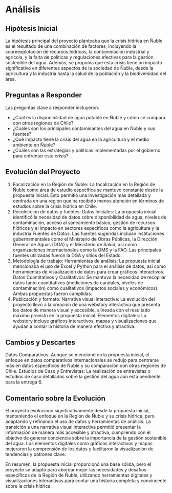 # Análisis

## Hipótesis Inicial
La hipótesis principal del proyecto planteaba que la crisis hídrica en Ñuble es el resultado de una combinación de factores, incluyendo la sobreexplotación de recursos hídricos, la contaminación industrial y agrícola, y la falta de políticas y regulaciones efectivas para la gestión sostenible del agua. Además, se proponía que esta crisis tiene un impacto significativo en diferentes aspectos de la sociedad de Ñuble, desde la agricultura y la industria hasta la salud de la población y la biodiversidad del área.

## Preguntas a Responder
Las preguntas clave a responder incluyeron:

- ¿Cuál es la disponibilidad de agua potable en Ñuble y cómo se compara con otras regiones de Chile?
- ¿Cuáles son los principales contaminantes del agua en Ñuble y sus fuentes?
- ¿Qué impacto tiene la crisis del agua en la agricultura y el medio ambiente en Ñuble?
- ¿Cuáles son las estrategias y políticas implementadas por el gobierno para enfrentar esta crisis?

## Evolución del Proyecto
1. Focalización en la Región de Ñuble: La focalización en la Región de Ñuble como área de estudio específica se mantuvo constante desde la propuesta inicial. Esto permitió una investigación más detallada y centrada en una región que ha recibido menos atención en términos de estudios sobre la crisis hídrica en Chile.
2. Recolección de datos y fuentes: Datos Iniciales: La propuesta inicial identificó la necesidad de datos sobre disponibilidad de agua, niveles de contaminación, acceso al saneamiento básico, gestión de recursos hídricos y el impacto en sectores específicos como la agricultura y la industria.Fuentes de Datos: Las fuentes sugeridas incluían instituciones gubernamentales como el Ministerio de Obras Públicas, la Dirección General de Aguas (DGA) y el Ministerio de Salud, así como organizaciones internacionales como la OMS y la FAO. 
Las principales fuentes utilizadas fueron la DGA y sitios del Estado.
3. Metodología de trabajo: Herramientas de análisis: La propuesta inicial mencionaba el uso de Excel y Python para el análisis de datos, así como herramientas de visualización de datos para crear gráficos interactivos. Datos Cuantitativos y Cualitativos: Se mantuvo la necesidad de recopilar datos tanto cuantitativos (mediciones de caudales, niveles de contaminación) como cualitativos (impactos sociales y económicos). Ambas propuestas fueron cumplidas.
4. Publicación y formato: Narrativa visual interactiva: La evolución del proyecto llevó a la creación de una webstory interactiva que presenta los datos de manera visual y accesible, alineada con el resultado máximo previsto en la propuesta inicial. Elementos digitales: La webstory incluye gráficos interactivos, mapas y visualizaciones que ayudan a contar la historia de manera efectiva y atractiva.

## Cambios y Descartes
Datos Comparativos: Aunque se mencionó en la propuesta inicial, el enfoque en datos comparativos internacionales se redujo para centrarse más en datos específicos de Ñuble y su comparación con otras regiones de Chile.
Estudios de Caso y Entrevistas: La realización de entrevistas o estudios de caso detallados sobre la gestión del agua aún está pendiente para la entrega 6.

## Comentario sobre la Evolución
El proyecto evolucionó significativamente desde la propuesta inicial, manteniendo el enfoque en la Región de Ñuble y su crisis hídrica, pero adaptando y refinando el uso de datos y herramientas de análisis. La transición a una narrativa visual interactiva permitió presentar la información de manera más accesible y atractiva, cumpliendo con el objetivo de generar conciencia sobre la importancia de la gestión sostenible del agua. Los elementos digitales como gráficos interactivos y mapas mejoraron la comprensión de los datos y facilitaron la visualización de tendencias y patrones clave.

En resumen, la propuesta inicial proporcionó una base sólida, pero el proyecto se adaptó para abordar mejor las necesidades y desafíos específicos de la Región de Ñuble, utilizando herramientas digitales y visualizaciones interactivas para contar una historia completa y convincente sobre la crisis hídrica.